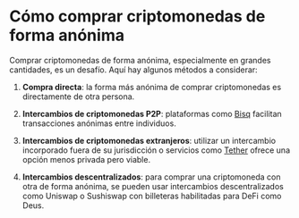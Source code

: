 # Cómo comprar criptomonedas de forma anónima

Comprar criptomonedas de forma anónima, especialmente en grandes cantidades, es un desafío. Aquí hay algunos métodos a considerar:

1. **Compra directa**: la forma más anónima de comprar criptomonedas es directamente de otra persona.

2. **Intercambios de criptomonedas P2P**: plataformas como [Bisq](https://bisq.network) facilitan transacciones anónimas entre individuos.

3. **Intercambios de criptomonedas extranjeros**: utilizar un intercambio incorporado fuera de su jurisdicción o servicios como [Tether](https://tether.to) ofrece una opción menos privada pero viable.

4. **Intercambios descentralizados**: para comprar una criptomoneda con otra de forma anónima, se pueden usar intercambios descentralizados como Uniswap o Sushiswap con billeteras habilitadas para DeFi como Deus.